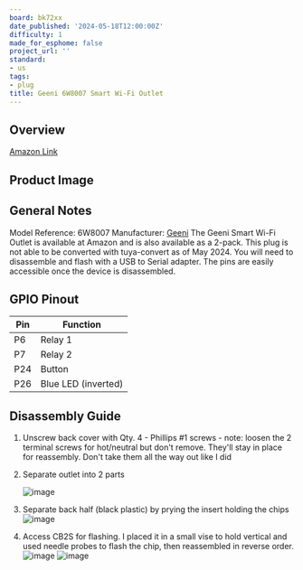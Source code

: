 ```yaml
---
board: bk72xx
date_published: '2024-05-18T12:00:00Z'
difficulty: 1
made_for_esphome: false
project_url: ''
standard:
- us
tags:
- plug
title: Geeni 6W8007 Smart Wi-Fi Outlet
---
```


## Overview

[Amazon Link](https://amzn.to/4bL2H0S)

## Product Image

## General Notes

Model Reference: 6W8007
Manufacturer: [Geeni](https://mygeeni.com/)
The Geeni Smart Wi-Fi Outlet is available at Amazon and is also available as a 2-pack.
This plug is not able to be converted with tuya-convert as of May 2024. You will need to disassemble and flash with a USB to Serial adapter. The pins are easily accessible once the device is disassembled.

## GPIO Pinout

| Pin    | Function              |
| ------ | --------------------- |
| P6     | Relay 1               |
| P7     | Relay 2               |
| P24    | Button                |
| P26    | Blue LED (inverted)   |

## Disassembly Guide

1) Unscrew back cover with Qty. 4 - Phillips #1 screws - note: loosen the 2 terminal screws for hot/neutral but don't remove. They'll stay in place for reassembly. Don't take them all the way out like I did
   
2) Separate outlet into 2 parts
   
   ![image](geeni-6w8007-3-cover-off-front.jpg)
3) Separate back half (black plastic) by prying the insert holding the chips
   ![image](geeni-6w8007-4-prying-out.jpg)
4) Access CB2S for flashing. I placed it in a small vise to hold vertical and used needle probes to flash the chip, then reassembled in reverse order.
   ![image](geeni-6w8007-5-CB2S.jpg)
   ![image](geeni-6w8007-6-CB2S-pins.jpg)
